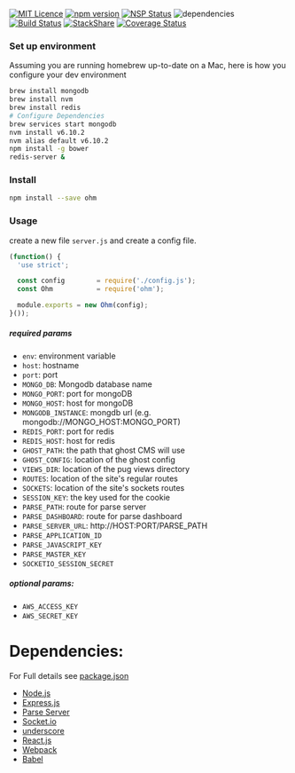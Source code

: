 [![MIT Licence](https://badges.frapsoft.com/os/mit/mit.png?v=103)](https://opensource.org/licenses/mit-license.php) [![npm version](https://badge.fury.io/js/ohm.svg)](https://badge.fury.io/js/ohm) [![NSP Status](https://nodesecurity.io/orgs/ohm/projects/b7413ae1-6468-4de8-8e57-2f619122c519/badge)](https://nodesecurity.io/orgs/ohm/projects/b7413ae1-6468-4de8-8e57-2f619122c519) ![dependencies](https://david-dm.org/ohmlabs/ohm.svg) [![Build Status](https://travis-ci.org/ohmlabs/ohm.svg?branch=master)](https://travis-ci.org/ohmlabs/ohm) [![StackShare](http://img.shields.io/badge/tech-stack-0690fa.svg?style=flat)](http://stackshare.io/camwes/ohm-fm) [![Coverage Status](https://coveralls.io/repos/github/ohmlabs/ohm/badge.svg?branch=master)](https://coveralls.io/github/ohmlabs/ohm?branch=master)
### Set up environment
Assuming you are running homebrew up-to-date on a Mac, here is how you configure your dev environment
```sh
brew install mongodb
brew install nvm
brew install redis
# Configure Dependencies
brew services start mongodb
nvm install v6.10.2
nvm alias default v6.10.2
npm install -g bower
redis-server &
```
### Install
```sh
npm install --save ohm
```
### Usage
create a new file `server.js` and create a config file.
```javascript
(function() {
  'use strict';

  const config        = require('./config.js');
  const Ohm           = require('ohm');

  module.exports = new Ohm(config);
}());
````
##### required params
* `env`: environment variable
* `host`: hostname
* `port`: port
* `MONGO_DB`: Mongodb database name
* `MONGO_PORT`: port for mongoDB
* `MONGO_HOST`: host for mongoDB
* `MONGODB_INSTANCE`: mongdb url (e.g. mongodb://MONGO_HOST:MONGO_PORT)
* `REDIS_PORT`: port for redis
* `REDIS_HOST`: host for redis
* `GHOST_PATH`: the path that ghost CMS will use
* `GHOST_CONFIG`: location of the ghost config
* `VIEWS_DIR`: location of the pug views directory
* `ROUTES`: location of the site's regular routes
* `SOCKETS`: location of the site's sockets routes
* `SESSION_KEY`: the key used for the cookie
* `PARSE_PATH`: route for parse server
* `PARSE_DASHBOARD`: route for parse dashboard
* `PARSE_SERVER_URL`: http://HOST:PORT/PARSE_PATH
* `PARSE_APPLICATION_ID`
* `PARSE_JAVASCRIPT_KEY` 
* `PARSE_MASTER_KEY`
* `SOCKETIO_SESSION_SECRET`

##### optional params:
* `AWS_ACCESS_KEY`
* `AWS_SECRET_KEY`

# Dependencies:
For Full details see [package.json](https://github.com/ohmlabs/ohm/blob/master/package.json)

* [Node.js](https://nodejs.org/en/)
* [Express.js](http://expressjs.com/guide.html)
* [Parse Server](https://github.com/ParsePlatform/parse-server)
* [Socket.io](https://github.com/socketio/socket.io)
* [underscore](http://underscorejs.org/)
* [React.js](https://facebook.github.io/react/)
* [Webpack](https://webpack.github.io/)
* [Babel](https://babeljs.io/)
```
